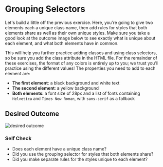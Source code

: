 # Grouping Selectors

Let's build a little off the previous exercise. Here, you're going to give two elements each a unique class name, 
then add rules for styles that both elements share as well as their own unique styles. 
Make sure you take a good look at the outcome image below to see exactly what is unique about each element, 
and what both elements have in common.

This will help you further practice adding classes and using class selectors, 
so be sure you add the class attribute in the HTML file. For the remainder of these exercises, 
the format of any colors is entirely up to you; we trust you'll practice using the different values! 
The properties you need to add to each element are:

- **The first element**: a black background and white text
- **The second element**: a yellow background
- **Both elements**: a font size of 28px and a list of fonts containing `Helvetica` and `Times New Roman`, 
	with `sans-serif` as a fallback

## Desired Outcome

![desired outcome](./desired-outcome.png)

### Self Check

- Does each element have a unique class name?
- Did you use the grouping selector for styles that both elements share?
- Did you make separate rules for the styles unique to each element?
